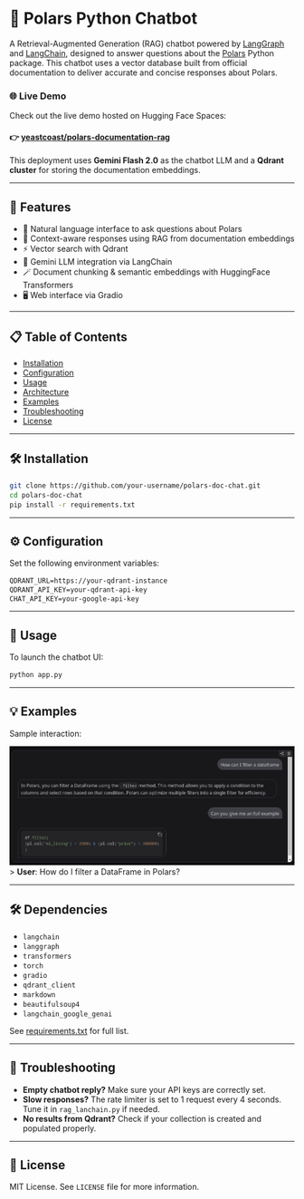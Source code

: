 # 💬 Polars Python Chatbot

A Retrieval-Augmented Generation (RAG) chatbot powered by [LangGraph](https://www.langchain.com/langgraph) and [LangChain](https://www.langchain.com/), designed to answer questions about the [Polars](https://pola-rs.github.io/polars/) Python package. This chatbot uses a vector database built from official documentation to deliver accurate and concise responses about Polars.

### 🌐 Live Demo

Check out the live demo hosted on Hugging Face Spaces:  
#### 👉 [yeastcoast/polars-documentation-rag](https://huggingface.co/spaces/yeastcoast/polars-documentation-rag)

This deployment uses **Gemini Flash 2.0** as the chatbot LLM and a **Qdrant cluster** for storing the documentation embeddings.

---


## 🧠 Features

- 💬 Natural language interface to ask questions about Polars
- 🧾 Context-aware responses using RAG from documentation embeddings
- ⚡ Vector search with Qdrant
- 🤖 Gemini LLM integration via LangChain
- 🪄 Document chunking & semantic embeddings with HuggingFace Transformers
- 🖥️ Web interface via Gradio

---

## 📋 Table of Contents

- [Installation](#installation)
- [Configuration](#configuration)
- [Usage](#usage)
- [Architecture](#architecture)
- [Examples](#examples)
- [Troubleshooting](#troubleshooting)
- [License](#license)

---

## 🛠️ Installation

```bash
git clone https://github.com/your-username/polars-doc-chat.git
cd polars-doc-chat
pip install -r requirements.txt
```

---

## ⚙️ Configuration

Set the following environment variables:

```env
QDRANT_URL=https://your-qdrant-instance
QDRANT_API_KEY=your-qdrant-api-key
CHAT_API_KEY=your-google-api-key
```

---

## 🚀 Usage


To launch the chatbot UI:

```bash
python app.py
```


---

## 💡 Examples

Sample interaction:

![img.png](example.png)> **User**: How do I filter a DataFrame in Polars?  

---

## 🛠 Dependencies

- `langchain`
- `langgraph`
- `transformers`
- `torch`
- `gradio`
- `qdrant_client`
- `markdown`
- `beautifulsoup4`
- `langchain_google_genai`

See [requirements.txt](requirements.txt) for full list.

---

## 🐛 Troubleshooting

- **Empty chatbot reply?** Make sure your API keys are correctly set.
- **Slow responses?** The rate limiter is set to 1 request every 4 seconds. Tune it in `rag_lanchain.py` if needed.
- **No results from Qdrant?** Check if your collection is created and populated properly.

---

## 📄 License

MIT License. See `LICENSE` file for more information.